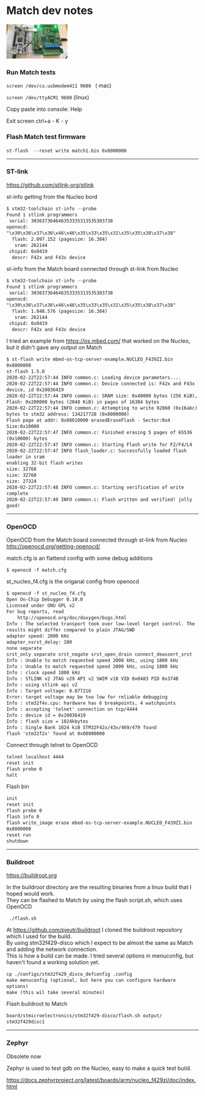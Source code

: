 # Match dev notes
<img src="nucleo2match.jpg" alt="Nucleo connected to Match board" width="160px">

### Run Match tests
```screen /dev/cu.usbmodem411 9600 ```	( mac)

```screen /dev/ttyACM1 9600``` 	(linux)

Copy paste into console: Help

Exit screen ctrl+a - K - y 

### Flash Match test firmware

```st-flash  --reset write match1.bin 0x8000000```

------
### ST-link 
https://github.com/stlink-org/stlink

st-info getting from the Nucleo bord 
```
$ stm32-toolchain st-info --probe
Found 1 stlink programmers
 serial: 303637364646353335313535383738
openocd: "\x30\x36\x37\x36\x46\x46\x35\x33\x35\x31\x35\x35\x38\x37\x38"
  flash: 2.097.152 (pagesize: 16.384)
   sram: 262144
 chipid: 0x0419
  descr: F42x and F43x device
```
st-info from the Match board connected through st-link from Nucleo
```
$ stm32-toolchain st-info --probe
Found 1 stlink programmers
 serial: 303637364646353335313535383738
openocd: "\x30\x36\x37\x36\x46\x46\x35\x33\x35\x31\x35\x35\x38\x37\x38"
  flash: 1.048.576 (pagesize: 16.384)
   sram: 262144
 chipid: 0x0419
  descr: F42x and F43x device
```
I tried an example from https://os.mbed.com/ that worked on the Nucleo, but it didn't gave any output on Match
```
$ st-flash write mbed-os-tcp-server-example.NUCLEO_F439ZI.bin 0x8000000
st-flash 1.5.0
2020-02-22T22:57:44 INFO common.c: Loading device parameters....
2020-02-22T22:57:44 INFO common.c: Device connected is: F42x and F43x device, id 0x20036419
2020-02-22T22:57:44 INFO common.c: SRAM size: 0x40000 bytes (256 KiB), Flash: 0x200000 bytes (2048 KiB) in pages of 16384 bytes
2020-02-22T22:57:44 INFO common.c: Attempting to write 92860 (0x16abc) bytes to stm32 address: 134217728 (0x8000000)
Flash page at addr: 0x08010000 erasedEraseFlash - Sector:0x4 Size:0x10000 
2020-02-22T22:57:47 INFO common.c: Finished erasing 5 pages of 65536 (0x10000) bytes
2020-02-22T22:57:47 INFO common.c: Starting Flash write for F2/F4/L4
2020-02-22T22:57:47 INFO flash_loader.c: Successfully loaded flash loader in sram
enabling 32-bit flash writes
size: 32768
size: 32768
size: 27324
2020-02-22T22:57:48 INFO common.c: Starting verification of write complete
2020-02-22T22:57:49 INFO common.c: Flash written and verified! jolly good!
```
------
### OpenOCD
OpenOCD from the Match board connected through st-link from Nucleo 
http://openocd.org/getting-openocd/

match.cfg is an flattend config with some debug additions
```
$ openocd -f match.cfg
```
st_nucleo_f4.cfg is the origanal config from openocd
```
$ openocd -f st_nucleo_f4.cfg
Open On-Chip Debugger 0.10.0
Licensed under GNU GPL v2
For bug reports, read
	http://openocd.org/doc/doxygen/bugs.html
Info : The selected transport took over low-level target control. The results might differ compared to plain JTAG/SWD
adapter speed: 2000 kHz
adapter_nsrst_delay: 100
none separate
srst_only separate srst_nogate srst_open_drain connect_deassert_srst
Info : Unable to match requested speed 2000 kHz, using 1800 kHz
Info : Unable to match requested speed 2000 kHz, using 1800 kHz
Info : clock speed 1800 kHz
Info : STLINK v2 JTAG v29 API v2 SWIM v18 VID 0x0483 PID 0x374B
Info : using stlink api v2
Info : Target voltage: 0.077216
Error: target voltage may be too low for reliable debugging
Info : stm32f4x.cpu: hardware has 6 breakpoints, 4 watchpoints
Info : accepting 'telnet' connection on tcp/4444
Info : device id = 0x20036419
Info : flash size = 1024kbytes
Info : Single Bank 1024 kiB STM32F42x/43x/469/479 found
flash 'stm32f2x' found at 0x08000000
```
Connect through telnet to OpenOCD
```
telnet localhost 4444
reset init
flash probe 0
halt
```
Flash bin
```
init
reset init
flash probe 0
flash info 0
flash write_image erase mbed-os-tcp-server-example.NUCLEO_F439ZI.bin 0x8000000
reset run
shutdown
```
------
### Buildroot
https://buildroot.org

In the buildroot directory are the resulting binaries from a linux build that I hoped would work.<br/>
They can be flashed to Match by using the flash script.sh, which uses OpenOCD
```
 ./flash.sh 
```

At https://github.com/pjeutr/buildroot I cloned the buildroot repository which I used for the build. <br/>
By using stm32f429-disco which I expect to be almost the same as Match and adding the network connection. <br/>
This is how a build can be made. I tried several options in menuconfig, but haven't found a working solution yet. <br/>
```
cp ./configs/stm32f429_disco_defconfig .config
make menuconfig (optional, but here you can configure hardware options)
make (this wil take several minutes)
```
Flash buildroot to Match
```
board/stmicroelectronics/stm32f429-disco/flash.sh output/ stm32f429disc1
```
------
### Zephyr
Obsolete now

Zephyr is used to test gdb on the Nucleo, easy to make a quick test build.

https://docs.zephyrproject.org/latest/boards/arm/nucleo_f429zi/doc/index.html




